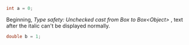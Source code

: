 ```java
int a = 0;
```
Beginning, *Type safety: Unchecked cast from Box to Box\<Object\>* , text after the italic can't be displayed normally.

```java
double b = 1;     
```